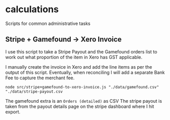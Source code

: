 # calculations
Scripts for common administrative tasks

## Stripe + Gamefound -> Xero Invoice
I use this script to take a Stripe Payout and the Gamefound orders list to work out what proportion of the item in Xero has GST applicable.

I manually create the invoice in Xero and add the line items as per the output of this script. Eventually, when reconciling I will add a separate Bank Fee to capture the merchant fee.

```
node src/stripe+gamefound-to-xero-invoice.js "./data/gamefound.csv" "./data/stripe-payout.csv
```

The gamefound extra is an `Orders (detailed)` as CSV
The stripe payout is taken from the payout details page on the stripe dashboard where I hit export.
